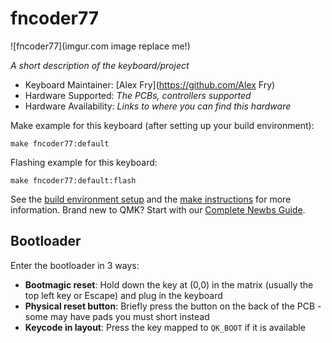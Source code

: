 # fncoder77

![fncoder77](imgur.com image replace me!)

*A short description of the keyboard/project*

* Keyboard Maintainer: [Alex Fry](https://github.com/Alex Fry)
* Hardware Supported: *The PCBs, controllers supported*
* Hardware Availability: *Links to where you can find this hardware*

Make example for this keyboard (after setting up your build environment):

    make fncoder77:default

Flashing example for this keyboard:

    make fncoder77:default:flash

See the [build environment setup](https://docs.qmk.fm/#/getting_started_build_tools) and the [make instructions](https://docs.qmk.fm/#/getting_started_make_guide) for more information. Brand new to QMK? Start with our [Complete Newbs Guide](https://docs.qmk.fm/#/newbs).

## Bootloader

Enter the bootloader in 3 ways:

* **Bootmagic reset**: Hold down the key at (0,0) in the matrix (usually the top left key or Escape) and plug in the keyboard
* **Physical reset button**: Briefly press the button on the back of the PCB - some may have pads you must short instead
* **Keycode in layout**: Press the key mapped to `QK_BOOT` if it is available
